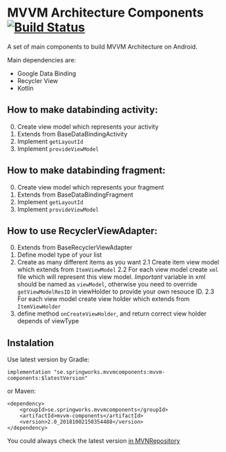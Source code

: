 # MVVM Architecture Components[![Build Status](https://travis-ci.org/Springworks/MVVMComponents.svg?branch=master)](https://travis-ci.org/travis-ci/travis-build)

A set of main components to build MVVM Architecture on Android.

Main dependencies are:
 * Google Data Binding
 * Recycler View
 * Kotlin

## How to make databinding activity:
 0. Create view model which represents your activity
 1. Extends from BaseDataBindingActivity
 2. Implement `getLayoutId`
 3. Implement `provideViewModel`

## How to make databinding fragment:
  0. Create view model which represents your fragment
  1. Extends from BaseDataBindingFragment
  2. Implement `getLayoutId`
  3. Implement `provideViewModel`
  
## How to use RecyclerViewAdapter:
  0. Extends from BaseRecyclerViewAdapter
  1. Define model type of your list
  2. Create as many different items as you want
   2.1 Create item view model which extends from `ItemViewModel`
   2.2 For each view model create `xml` file which will represent this view model.
   *Important* variable in xml should be named as `viewModel`, otherwise you need to override `getViewModelResID` in viewHolder to provide your own resouce ID.
   2.3 For each view model create view holder which extends from `ItemViewHolder`
  3. define method `onCreateViewHolder`, and return correct view holder depends of viewType
  
## Instalation

Use latest version by Gradle:
```
implementation "se.springworks.mvvmcomponents:mvvm-components:$latestVersion"
```
or Maven:
```
<dependency>
    <groupId>se.springworks.mvvmcomponents</groupId>
    <artifactId>mvvm-components</artifactId>
    <version>2.0_20181002150354488</version>
</dependency>
```
You could always check the latest version [in MVNRepository](https://mvnrepository.com/artifact/se.springworks.mvvmcomponents/mvvm-components)

   
